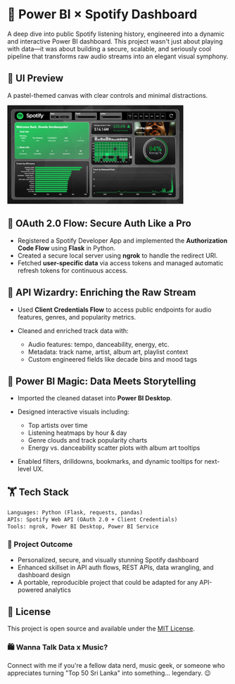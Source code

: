 # 🚀 Power BI × Spotify Dashboard

A deep dive into public Spotify listening history, engineered into a dynamic and interactive Power BI dashboard. This project wasn't just about playing with data—it was about building a secure, scalable, and seriously cool pipeline that transforms raw audio streams into an elegant visual symphony.

## 🎨 UI Preview

A pastel-themed canvas with clear controls and minimal distractions.

<p align="left">
  <img src="Spotify Dashboard.png" alt="Spotify Dashboard" width="400"/>
</p>



## 🔐 OAuth 2.0 Flow: Secure Auth Like a Pro

* Registered a Spotify Developer App and implemented the **Authorization Code Flow** using **Flask** in Python.
* Created a secure local server using **ngrok** to handle the redirect URI.
* Fetched **user-specific data** via access tokens and managed automatic refresh tokens for continuous access.

## 🚀 API Wizardry: Enriching the Raw Stream

* Used **Client Credentials Flow** to access public endpoints for audio features, genres, and popularity metrics.
* Cleaned and enriched track data with:

  * Audio features: tempo, danceability, energy, etc.
  * Metadata: track name, artist, album art, playlist context
  * Custom engineered fields like decade bins and mood tags

## 🌟 Power BI Magic: Data Meets Storytelling

* Imported the cleaned dataset into **Power BI Desktop**.
* Designed interactive visuals including:

  * Top artists over time
  * Listening heatmaps by hour & day
  * Genre clouds and track popularity charts
  * Energy vs. danceability scatter plots with album art tooltips
* Enabled filters, drilldowns, bookmarks, and dynamic tooltips for next-level UX.


## 🏋️ Tech Stack

```text
Languages: Python (Flask, requests, pandas)
APIs: Spotify Web API (OAuth 2.0 + Client Credentials)
Tools: ngrok, Power BI Desktop, Power BI Service
```


### 🔹 Project Outcome

* Personalized, secure, and visually stunning Spotify dashboard
* Enhanced skillset in API auth flows, REST APIs, data wrangling, and dashboard design
* A portable, reproducible project that could be adapted for any API-powered analytics

## 📄 License

This project is open source and available under the [MIT License](LICENSE).

### 🛍️ Wanna Talk Data x Music?

Connect with me if you're a fellow data nerd, music geek, or someone who appreciates turning "Top 50 Sri Lanka" into something... legendary. 😉


